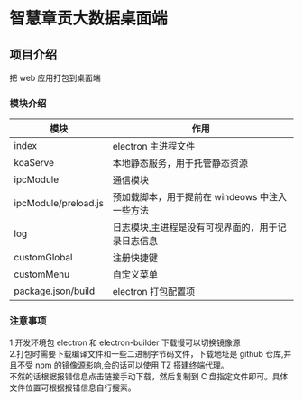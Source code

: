 # 智慧章贡大数据桌面端

## 项目介绍

把 web 应用打包到桌面端

### 模块介绍

| 模块                 | 作用                                              |
| -------------------- | ------------------------------------------------- |
| index                | electron 主进程文件                               |
| koaServe             | 本地静态服务，用于托管静态资源                    |
| ipcModule            | 通信模块                                          |
| ipcModule/preload.js | 预加载脚本，用于提前在 windeows 中注入一些方法    |
| log                  | 日志模块,主进程是没有可视界面的，用于记录日志信息 |
| customGlobal         | 注册快捷键                                        |
| customMenu           | 自定义菜单                                        |
| package.json/build   | electron 打包配置项                               |

### 注意事项

1.开发环境包 electron 和 electron-builder 下载慢可以切换镜像源  
2.打包时需要下载编译文件和一些二进制字节码文件，下载地址是 github 仓库,并且不受 npm 的镜像源影响,会的话可以使用 TZ 搭建终端代理。  
不然的话根据报错信息点击链接手动下载，然后复制到 C 盘指定文件即可。具体文件位置可根据报错信息自行搜索。
